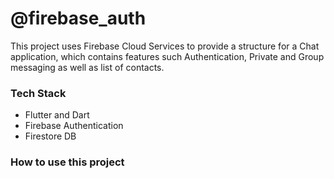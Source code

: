 # @firebase_auth

This project uses Firebase Cloud Services to provide a structure for a
Chat application, which contains features such Authentication, Private and Group
messaging as well as list of contacts.

### Tech Stack

- Flutter and Dart
- Firebase Authentication
- Firestore DB

### How to use this project

